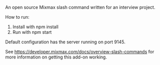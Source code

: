 An open source Mixmax slash command written for an interview project.

How to run:
1) Install with npm install
2) Run with npm start

Default configuration has the server running on port 9145.

See https://developer.mixmax.com/docs/overview-slash-commands for more information on getting this add-on working.

